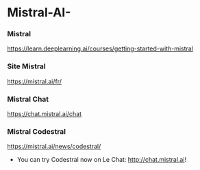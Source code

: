 # Mistral-AI-

### Mistral 
https://learn.deeplearning.ai/courses/getting-started-with-mistral

### Site Mistral 
https://mistral.ai/fr/

### Mistral Chat 
https://chat.mistral.ai/chat

### Mistral Codestral 
https://mistral.ai/news/codestral/
- You can try Codestral now on Le Chat: http://chat.mistral.ai!
 
